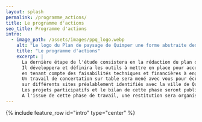 ```yaml
---
layout: splash
permalink: /programme_actions/
title: Le programme d'actions
seo_title: Programme d'actions
intro:
  - image_path: /assets/images/ppq_logo.webp
    alt: "Le logo du Plan de paysage de Quimper une forme abstraite dessinée à l'aquarelle."
    title: "Le programme d'actions"
    excerpt: |
      La dernière étape de l'étude consistera en la rédaction du plan d'action. 
      Il développera et définira les outils à mettre en place pour accompagner les politiques publiques dans l'évolution du territoire, 
      en tenant compte des faisabilités techniques et financières à engager et des acteur·ices concernée·es. 
      Un travail de concertation sur table sera mené avec vous pour écrire et développer des projets adaptés à vos besoins, 
      sur différents sites préalablement identifiés avec la ville de Quimper et ses partenaires. 
      Les projets participatifs et le bilan de cette phase seront publiés sur cette page. 
      A l'issue de cette phase de travail, une restitution sera organisée autour d'un évènement festif dont les informations seront transmises sur le site internet !
---
```


{% include feature_row id="intro" type="center" %}

